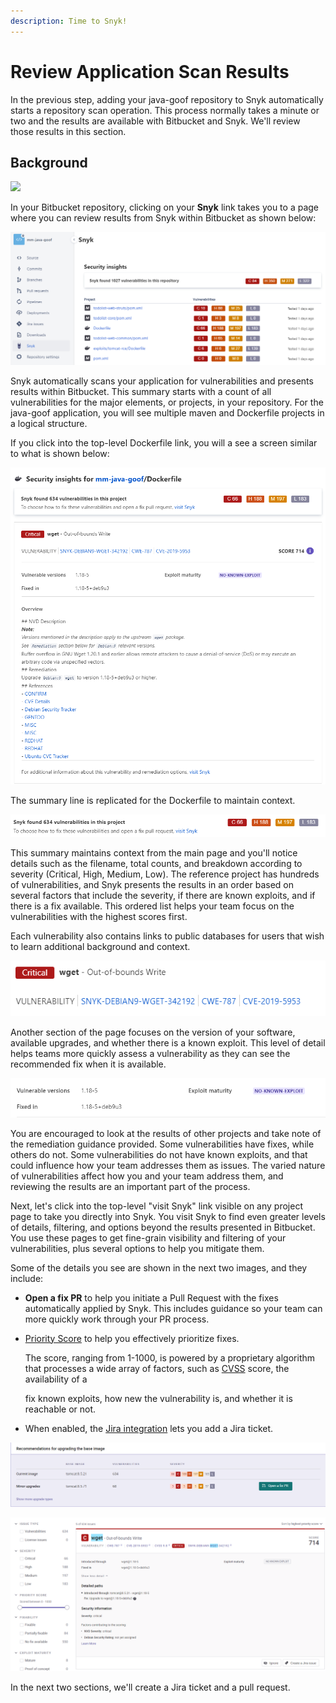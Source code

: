 ```yaml
---
description: Time to Snyk!
---
```


# Review Application Scan Results

In the previous step, adding your java-goof repository to Snyk automatically starts a repository scan operation. This process normally takes a minute or two and the results are available with Bitbucket and Snyk. We'll review those results in this section.

## Background

![](https://partner-workshop-assets.s3.us-east-2.amazonaws.com/snyk-opensource-01.png)

In your Bitbucket repository, clicking on your **Snyk** link takes you to a page where you can review results from Snyk within Bitbucket as shown below:

![](<../../../../.gitbook/assets/image (73) (1).png>)

Snyk automatically scans your application for vulnerabilities and presents results within Bitbucket. This summary starts with a count of all vulnerabilities for the major elements, or projects, in your repository. For the java-goof application, you will see multiple maven and Dockerfile projects in a logical structure.

If you click into the top-level Dockerfile link, you will a see a screen similar to what is shown below:

![](<../../../../.gitbook/assets/image (81) (1) (1) (1).png>)

The summary line is replicated for the Dockerfile to maintain context.

![](<../../../../.gitbook/assets/image (69) (2).png>)

This summary maintains context from the main page and you'll notice details such as the filename, total counts, and breakdown according to severity (Critical, High, Medium, Low). The reference project has hundreds of vulnerabilities, and Snyk presents the results in an order based on several factors that include the severity, if there are known exploits, and if there is a fix available. This ordered list helps your team focus on the vulnerabilities with the highest scores first.

Each vulnerability also contains links to public databases for users that wish to learn additional background and context.

![](<../../../../.gitbook/assets/image (82).png>)

Another section of the page focuses on the version of your software, available upgrades, and whether there is a known exploit. This level of detail helps teams more quickly assess a vulnerability as they can see the recommended fix when it is available.

![](<../../../../.gitbook/assets/image (85).png>)

You are encouraged to look at the results of other projects and take note of the remediation guidance provided. Some vulnerabilities have fixes, while others do not. Some vulnerabilities do not have known exploits, and that could influence how your team addresses them as issues. The varied nature of vulnerabilities affect how you and your team address them, and reviewing the results are an important part of the process.

Next, let's click into the top-level "visit Snyk" link visible on any project page to take you directly into Snyk. You visit Snyk to find even greater levels of details, filtering, and options beyond the results presented in Bitbucket. You use these pages to get fine-grain visibility and filtering of your vulnerabilities, plus several options to help you mitigate them.

Some of the details you see are shown in the next two images, and they include:

* **Open a fix PR** to help you initiate a Pull Request with the fixes automatically applied by Snyk. This includes guidance so your team can more quickly work through your PR process.
*   [Priority Score](https://snyk.io/blog/snyks-developer-first-prioritization-capabilities/) to help you effectively prioritize fixes.

    The score, ranging from 1-1000, is powered by a proprietary algorithm that processes a wide array of factors, such as [CVSS](https://www.first.org/cvss/) score, the availability of a

    fix known exploits, how new the vulnerability is, and whether it is reachable or not.
* When enabled, the [Jira integration](https://snyk.io/blog/jira-integration/) lets you add a Jira ticket.

![](<../../../../.gitbook/assets/image (86) (1).png>)

![](<../../../../.gitbook/assets/image (89) (1) (1).png>)

In the next two sections, we'll create a Jira ticket and a pull request.
